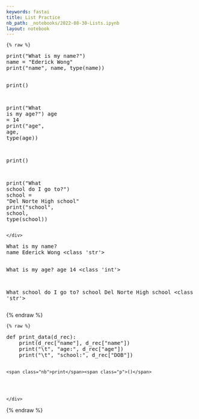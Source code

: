 ```yaml
---
keywords: fastai
title: List Practice
nb_path: _notebooks/2022-08-30-Lists.ipynb
layout: notebook
---
```


<!--
#################################################
### THIS FILE WAS AUTOGENERATED! DO NOT EDIT! ###
#################################################
# file to edit: _notebooks/2022-08-30-Lists.ipynb
-->

<div class="container" id="notebook-container">
        
    {% raw %}
    
<div class="cell border-box-sizing code_cell rendered">
<div class="input">

<div class="inner_cell">
    <div class="input_area">
<div class=" highlight hl-ipython3"><pre><span></span><span class="nb">print</span><span class="p">(</span><span class="s2">&quot;What is my name?&quot;</span><span class="p">)</span>
<span class="n">name</span> <span class="o">=</span> <span class="s2">&quot;Ederick Wong&quot;</span>
<span class="nb">print</span><span class="p">(</span><span class="s2">&quot;name&quot;</span><span class="p">,</span> <span class="n">name</span><span class="p">,</span> <span class="nb">type</span><span class="p">(</span><span class="n">name</span><span class="p">))</span>

<span class="nb">print</span><span class="p">()</span>


<span class="nb">print</span><span class="p">(</span><span class="s2">&quot;What is my age?&quot;</span><span class="p">)</span>
<span class="n">age</span> <span class="o">=</span> <span class="mi">14</span>
<span class="nb">print</span><span class="p">(</span><span class="s2">&quot;age&quot;</span><span class="p">,</span> <span class="n">age</span><span class="p">,</span> <span class="nb">type</span><span class="p">(</span><span class="n">age</span><span class="p">))</span>

<span class="nb">print</span><span class="p">()</span>


<span class="nb">print</span><span class="p">(</span><span class="s2">&quot;What school do I go to?&quot;</span><span class="p">)</span>
<span class="n">school</span> <span class="o">=</span> <span class="s2">&quot;Del Norte High school&quot;</span>
<span class="nb">print</span><span class="p">(</span><span class="s2">&quot;school&quot;</span><span class="p">,</span> <span class="n">school</span><span class="p">,</span> <span class="nb">type</span><span class="p">(</span><span class="n">school</span><span class="p">))</span>
</pre></div>

    </div>
</div>
</div>

<div class="output_wrapper">
<div class="output">

<div class="output_area">

<div class="output_subarea output_stream output_stdout output_text">
<pre>What is my name?
name Ederick Wong &lt;class &#39;str&#39;&gt;

What is my age?
age 14 &lt;class &#39;int&#39;&gt;

What school do I go to?
school Del Norte High school &lt;class &#39;str&#39;&gt;
</pre>
</div>
</div>

</div>
</div>

</div>
    {% endraw %}

    {% raw %}
    
<div class="cell border-box-sizing code_cell rendered">
<div class="input">

<div class="inner_cell">
    <div class="input_area">
<div class=" highlight hl-ipython3"><pre><span></span><span class="k">def</span> <span class="nf">print_data</span><span class="p">(</span><span class="n">d_rec</span><span class="p">):</span>
    <span class="nb">print</span><span class="p">(</span><span class="n">d_rec</span><span class="p">[</span><span class="s2">&quot;name&quot;</span><span class="p">],</span> <span class="n">d_rec</span><span class="p">[</span><span class="s2">&quot;name&quot;</span><span class="p">])</span>  
    <span class="nb">print</span><span class="p">(</span><span class="s2">&quot;</span><span class="se">\t</span><span class="s2">&quot;</span><span class="p">,</span> <span class="s2">&quot;age:&quot;</span><span class="p">,</span> <span class="n">d_rec</span><span class="p">[</span><span class="s2">&quot;age&quot;</span><span class="p">])</span> 
    <span class="nb">print</span><span class="p">(</span><span class="s2">&quot;</span><span class="se">\t</span><span class="s2">&quot;</span><span class="p">,</span> <span class="s2">&quot;school:&quot;</span><span class="p">,</span> <span class="n">d_rec</span><span class="p">[</span><span class="s2">&quot;DOB&quot;</span><span class="p">])</span>
    
    <span class="nb">print</span><span class="p">()</span>
</pre></div>

    </div>
</div>
</div>

</div>
    {% endraw %}

</div>
 

